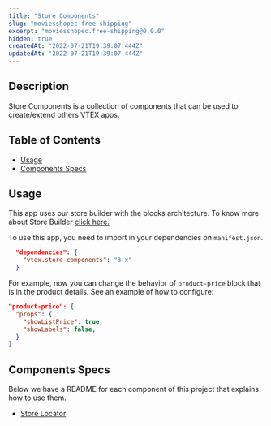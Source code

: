 ```yaml
---
title: "Store Components"
slug: "moviesshopec-free-shipping"
excerpt: "moviesshopec.free-shipping@0.0.0"
hidden: true
createdAt: "2022-07-21T19:39:07.444Z"
updatedAt: "2022-07-21T19:39:07.444Z"
---
```

## Description

Store Components is a collection of components that can be used to create/extend others VTEX apps.

## Table of Contents

- [Usage](#usage)
- [Components Specs](#components-specs)

## Usage

This app uses our store builder with the blocks architecture. To know more about Store Builder [click here.](https://help.vtex.com/en/tutorial/understanding-storebuilder-and-stylesbuilder#structuring-and-configuring-our-store-with-object-object)

To use this app, you need to import in your dependencies on `manifest.json`.

```json
  "dependencies": {
    "vtex.store-components": "3.x"
  }
```

For example, now you can change the behavior of `product-price` block that is in the product details. See an example of how to configure:

```json
"product-price": {
  "props": {
    "showListPrice": true,
    "showLabels": false,
  }
}
```

## Components Specs

Below we have a README for each component of this project that explains how to use them.

- [Store Locator](StoreLocator.md)